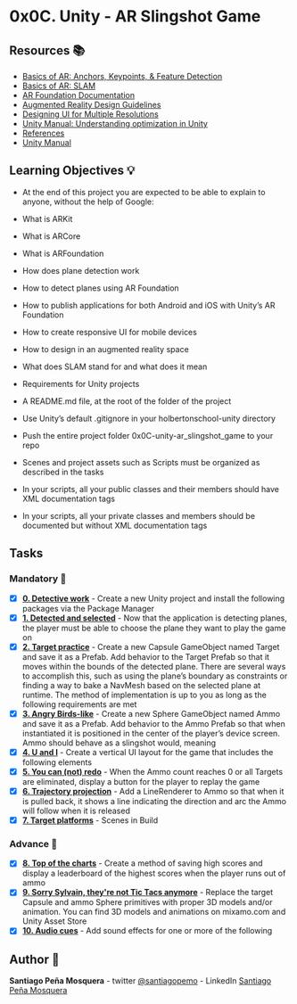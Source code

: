 # 0x0C. Unity - AR Slingshot Game
## Resources :books:
* [Basics of AR: Anchors, Keypoints, & Feature Detection]()
* [Basics of AR: SLAM]()
* [AR Foundation Documentation]()
* [Augmented Reality Design Guidelines]()
* [Designing UI for Multiple Resolutions]()
* [Unity Manual: Understanding optimization in Unity]()
* [References]()
* [Unity Manual]()

## Learning Objectives :bulb:
* At the end of this project you are expected to be able to explain to anyone, without the help of Google:

* What is ARKit
* What is ARCore
* What is ARFoundation
* How does plane detection work
* How to detect planes using AR Foundation
* How to publish applications for both Android and iOS with Unity’s AR Foundation
* How to create responsive UI for mobile devices
* How to design in an augmented reality space
* What does SLAM stand for and what does it mean
* Requirements for Unity projects
* A README.md file, at the root of the folder of the project
* Use Unity’s default .gitignore in your holbertonschool-unity directory
* Push the entire project folder 0x0C-unity-ar_slingshot_game to your repo
* Scenes and project assets such as Scripts must be organized as described in the tasks
* In your scripts, all your public classes and their members should have XML documentation tags
* In your scripts, all your private classes and members should be documented but without XML documentation tags
## Tasks
### Mandatory :page_with_curl:
- [x] **[0. Detective work](./Assets/)** - Create a new Unity project and install the following packages via the Package Manager
- [x] **[1. Detected and selected](./Assets/)** - Now that the application is detecting planes, the player must be able to choose the plane they want to play the game on
- [x] **[2. Target practice](./Assets/)** - Create a new Capsule GameObject named Target and save it as a Prefab. Add behavior to the Target Prefab so that it moves within the bounds of the detected plane. There are several ways to accomplish this, such as using the plane’s boundary as constraints or finding a way to bake a NavMesh based on the selected plane at runtime. The method of implementation is up to you as long as the following requirements are met
- [x] **[3. Angry Birds-like](./Assets/)** - Create a new Sphere GameObject named Ammo and save it as a Prefab. Add behavior to the Ammo Prefab so that when instantiated it is positioned in the center of the player’s device screen. Ammo should behave as a slingshot would, meaning
- [x] **[4. U and I](./Assets/)** - Create a vertical UI layout for the game that includes the following elements
- [x] **[5. You can (not) redo](./Assets/)** - When the Ammo count reaches 0 or all Targets are eliminated, display a button for the player to replay the game
- [x] **[6. Trajectory projection](./Assets/)** - Add a LineRenderer to Ammo so that when it is pulled back, it shows a line indicating the direction and arc the Ammo will follow when it is released
- [x] **[7. Target platforms](./Assets/)** - Scenes in Build
### Advance :muscle:
- [x] **[8. Top of the charts](Assets/)** - Create a method of saving high scores and display a leaderboard of the highest scores when the player runs out of ammo
- [x] **[9. Sorry Sylvain, they're not Tic Tacs anymore](Assets/)** - Replace the target Capsule and ammo Sphere primitives with proper 3D models and/or animation. You can find 3D models and animations on mixamo.com and Unity Asset Store
- [x] **[10. Audio cues](Assets/)** - Add sound effects for one or more of the following
## Author :pencil:
**Santiago Peña Mosquera** - twitter [@santiagopemo](https://twitter.com/Santiag11470161) - LinkedIn [Santiago Peña Mosquera](https://www.linkedin.com/in/santiago-pe%C3%B1a-mosquera-abaa20196/)
